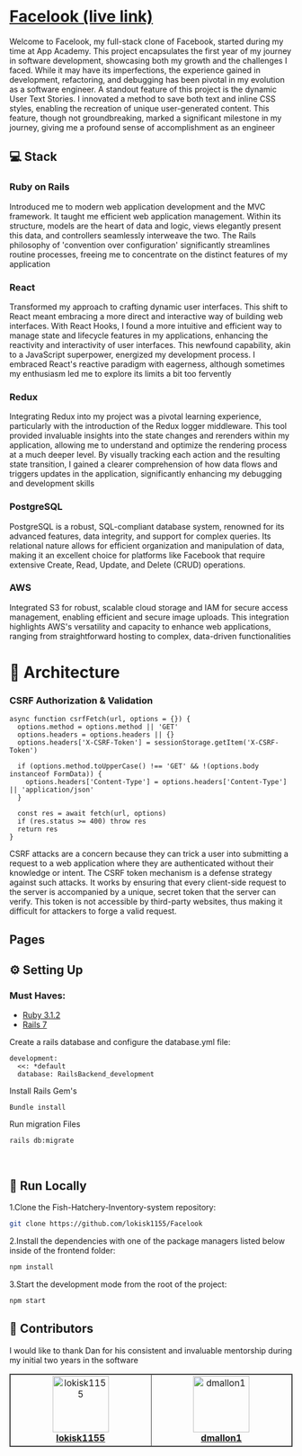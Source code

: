 # [Facelook (live link)](https://faceooook.herokuapp.com/)
Welcome to Facelook, my full-stack clone of Facebook, started during my time at App Academy. This project encapsulates the first year of my journey in software development, showcasing both my growth and the challenges I faced. While it may have its imperfections, the experience gained in development, refactoring, and debugging has been pivotal in my evolution as a software engineer. A standout feature of this project is the dynamic User Text Stories. I innovated a method to save both text and inline CSS styles, enabling the recreation of unique user-generated content. This feature, though not groundbreaking, marked a significant milestone in my journey, giving me a profound sense of accomplishment as an engineer

## 💻 Stack

### Ruby on Rails 
Introduced me to modern web application development and the MVC framework. It taught me efficient web application management. Within its structure, models are the heart of data and logic, views elegantly present this data, and controllers seamlessly interweave the two. The Rails philosophy of 'convention over configuration' significantly streamlines routine processes, freeing me to concentrate on the distinct features of my application

### React 
Transformed my approach to crafting dynamic user interfaces. This shift to React meant embracing a more direct and interactive way of building web interfaces. With React Hooks, I found a more intuitive and efficient way to manage state and lifecycle features in my applications, enhancing the reactivity and interactivity of user interfaces. This newfound capability, akin to a JavaScript superpower, energized my development process. I embraced React's reactive paradigm with eagerness, although sometimes my enthusiasm led me to explore its limits a bit too fervently

### Redux
Integrating Redux into my project was a pivotal learning experience, particularly with the introduction of the Redux logger middleware. This tool provided invaluable insights into the state changes and rerenders within my application, allowing me to understand and optimize the rendering process at a much deeper level. By visually tracking each action and the resulting state transition, I gained a clearer comprehension of how data flows and triggers updates in the application, significantly enhancing my debugging and development skills

### PostgreSQL 
PostgreSQL is a robust, SQL-compliant database system, renowned for its advanced features, data integrity, and support for complex queries. Its relational nature allows for efficient organization and manipulation of data, making it an excellent choice for platforms like Facebook that require extensive Create, Read, Update, and Delete (CRUD) operations.

### AWS
Integrated S3 for robust, scalable cloud storage and IAM for secure access management, enabling efficient and secure image uploads. This integration highlights AWS's versatility and capacity to enhance web applications, ranging from straightforward hosting to complex, data-driven functionalities

# 📝 Architecture

### CSRF Authorization & Validation

```
async function csrfFetch(url, options = {}) {
  options.method = options.method || 'GET'
  options.headers = options.headers || {}
  options.headers['X-CSRF-Token'] = sessionStorage.getItem('X-CSRF-Token')

  if (options.method.toUpperCase() !== 'GET' && !(options.body instanceof FormData)) {
    options.headers['Content-Type'] = options.headers['Content-Type'] || 'application/json'
  }

  const res = await fetch(url, options)
  if (res.status >= 400) throw res
  return res
}
```

CSRF attacks are a concern because they can trick a user into submitting a request to a web application where they are authenticated without their knowledge or intent. The CSRF token mechanism is a defense strategy against such attacks. It works by ensuring that every client-side request to the server is accompanied by a unique, secret token that the server can verify. This token is not accessible by third-party websites, thus making it difficult for attackers to forge a valid request.

## Pages

## ⚙️ Setting Up

### Must Haves:
- [Ruby 3.1.2](https://www.ruby-lang.org/en/downloads/) 
- [Rails 7](https://guides.rubyonrails.org/v5.0/getting_started.html)

  
Create a rails database and configure the database.yml file:

```
development:
  <<: *default
  database: RailsBackend_development

```
Install Rails Gem's

```
Bundle install 
```


Run migration Files

```
rails db:migrate 
```

<br>

## 🚀 Run Locally

1.Clone the Fish-Hatchery-Inventory-system repository:

```sh
git clone https://github.com/lokisk1155/Facelook
```

2.Install the dependencies with one of the package managers listed below inside of the frontend folder:

```bash
npm install
```

3.Start the development mode from the root of the project:

```bash
npm start
```

## 🙌 Contributors

<table style="border:1px solid #404040;text-align:center;width:100%">
I would like to thank Dan for his consistent and invaluable mentorship during my initial two years in the software 
<tr><td style="width:14.29%;border:1px solid #404040;">
        <a href="https://github.com/lokisk1155" spellcheck="false">
          <img src="https://avatars.githubusercontent.com/u/95663040?v=4?s=100" width="100px;" alt="lokisk1155"/>
          <br />
          <b>lokisk1155</b>
        </a>
      </td><td style="width:14.29%;border:1px solid #404040;">
        <a href="https://github.com/dmallon1" spellcheck="false">
          <img src="https://avatars.githubusercontent.com/u/14059956?v=4?s=100" width="100px;" alt="dmallon1"/>
          <br />
          <b>dmallon1</b>
        </a>
      </td></table>
